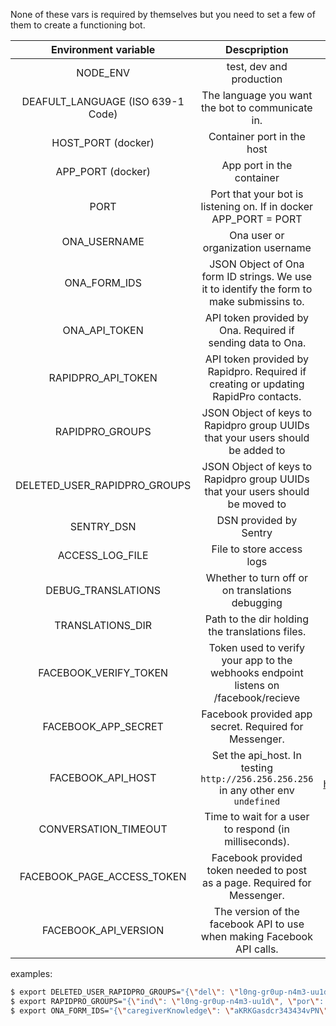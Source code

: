 None of these vars is required by themselves but you need to set a few of
them to create a functioning bot.

|        Environment variable      |                                     Descpription                                           |         Default         |
|:--------------------------------:|:------------------------------------------------------------------------------------------:|:-----------------------:|
|NODE_ENV                          |test, dev and production                                                                    |'dev'                               |
|DEAFULT_LANGUAGE (ISO 639-1 Code) |The language you want the bot to communicate in.                                            |'en'                                |
|HOST_PORT (docker)                |Container port in the host                                                                  |undefined                           |
|APP_PORT (docker)                 |App port in the container                                                                   |3000                                |
|PORT                              |Port that your bot is listening on. If in docker APP_PORT = PORT                            |3000                                |
|ONA_USERNAME                      |Ona user or organization username                                                           |undefined                           |
|ONA_FORM_IDS                      |JSON Object of Ona form ID strings. We use it to identify the form to make submissins to.   |{}                                  |
|ONA_API_TOKEN                     |API token provided by Ona. Required if sending data to Ona.                                 |undefined                           |
|RAPIDPRO_API_TOKEN                |API token provided by Rapidpro. Required if creating or updating RapidPro contacts.         |undefined                           |
|RAPIDPRO_GROUPS                   |JSON Object of keys to Rapidpro group UUIDs that your users should be added to              |{}                                  |
|DELETED_USER_RAPIDPRO_GROUPS      |JSON Object of keys to Rapidpro group UUIDs that your users should be moved to              |{}                                  |
|SENTRY_DSN                        |DSN provided by Sentry                                                                      |undefined                           |
|ACCESS_LOG_FILE                   |File to store access logs                                                                   |bot.access.log                      |
|DEBUG_TRANSLATIONS                |Whether to turn off or on translations debugging                                            |false                               |
|TRANSLATIONS_DIR                  |Path to the dir holding the translations files.                                             |'./translations'                    |
|FACEBOOK_VERIFY_TOKEN             |Token used to verify your app to the webhooks endpoint listens on /facebook/recieve         |'borq'                              |
|FACEBOOK_APP_SECRET               |Facebook provided app secret. Required for Messenger.                                       |undefined                           |
|FACEBOOK_API_HOST                 |Set the api_host. In testing `http://256.256.256.256` in any other env `undefined`          | undefined or http://256.256.256.256|
|CONVERSATION_TIMEOUT              |Time to wait for a user to respond (in milliseconds).                                       |60000 * 20 (20 mins)                |
|FACEBOOK_PAGE_ACCESS_TOKEN        |Facebook provided token needed to post as a page. Required for Messenger.                   |undefined                           |
|FACEBOOK_API_VERSION              |The version of the facebook API to use when making Facebook API calls.                      |'v2.10'                             |




examples:
```bash
$ export DELETED_USER_RAPIDPRO_GROUPS="{\"del\": \"l0ng-gr0up-n4m3-uu1d\"}"
$ export RAPIDPRO_GROUPS="{\"ind\": \"l0ng-gr0up-n4m3-uu1d\", \"por\": \"l0ng-gr0up-n4m3-uu1d\", \"default\": \"l0ng-gr0up-n4m3-uu1d\"}"
$ export ONA_FORM_IDS="{\"caregiverKnowledge\": \"aKRKGasdcr343434vPN\", \"FCI\": \"FCI\", \"srq20 \": \"arfwer333423we\"}"
```
